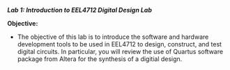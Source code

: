 ***Lab 1: Introduction to EEL4712 Digital Design Lab***

**Objective:**
- The objective of this lab is to introduce the software and hardware development tools to be used in EEL4712 to design, construct, and test digital circuits. In particular, you will review the use of Quartus software package from Altera for the synthesis of a digitial design.
